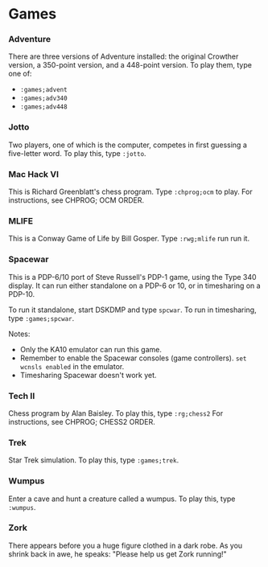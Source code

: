 # Games

### Adventure

There are three versions of Adventure installed: the original Crowther
version, a 350-point version, and a 448-point version.  To play them,
type one of:

- `:games;advent`
- `:games;adv340`
- `:games;adv448`

### Jotto

Two players, one of which is the computer, competes in first guessing
a five-letter word.  To play this, type `:jotto`.

### Mac Hack VI

This is Richard Greenblatt's chess program.  Type `:chprog;ocm` to play.
For instructions, see CHPROG; OCM ORDER.

### MLIFE

This is a Conway Game of Life by Bill Gosper.  Type `:rwg;mlife` run
run it.

### Spacewar

This is a PDP-6/10 port of Steve Russell's PDP-1 game, using the Type
340 display.  It can run either standalone on a PDP-6 or 10, or in
timesharing on a PDP-10.

To run it standalone, start DSKDMP and type `spcwar`.  To run in
timesharing, type `:games;spcwar`.

Notes:

- Only the KA10 emulator can run this game.
- Remember to enable the Spacewar consoles (game controllers).  `set
  wcnsls enabled` in the emulator.
- Timesharing Spacewar doesn't work yet.

### Tech II

Chess program by Alan Baisley.  To play this, type `:rg;chess2` For
instructions, see CHPROG; CHESS2 ORDER.

### Trek

Star Trek simulation.  To play this, type `:games;trek`.

### Wumpus

Enter a cave and hunt a creature called a wumpus.  To play this, type
`:wumpus`.

### Zork

There appears before you a huge figure clothed in a dark robe.  As you
shrink back in awe, he speaks: "Please help us get Zork running!"
